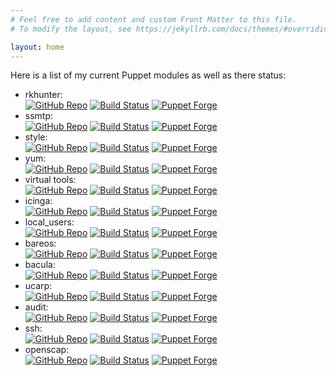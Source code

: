 ```yaml
---
# Feel free to add content and custom Front Matter to this file.
# To modify the layout, see https://jekyllrb.com/docs/themes/#overriding-theme-defaults

layout: home
---
```


Here is a list of my current Puppet modules as well as there status:

* rkhunter:<br />
  [![GitHub Repo](https://img.shields.io/github/last-commit/thbe/puppet-rkhunter.svg)](https://github.com/thbe/puppet-rkhunter)
  [![Build Status](https://travis-ci.org/thbe/puppet-rkhunter.png?branch=master)](https://travis-ci.org/thbe/puppet-rkhunter)
  [![Puppet Forge](https://img.shields.io/puppetforge/v/thbe/rkhunter.svg)](https://forge.puppetlabs.com/thbe/rkhunter)
* ssmtp:<br />
  [![GitHub Repo](https://img.shields.io/github/last-commit/thbe/puppet-ssmtp.svg)](https://github.com/thbe/puppet-ssmtp)
  [![Build Status](https://travis-ci.org/thbe/puppet-ssmtp.png?branch=master)](https://travis-ci.org/thbe/puppet-ssmtp)
  [![Puppet Forge](https://img.shields.io/puppetforge/v/thbe/ssmtp.svg)](https://forge.puppetlabs.com/thbe/ssmtp)
* style:<br />
  [![GitHub Repo](https://img.shields.io/github/last-commit/thbe/puppet-style.svg)](https://github.com/thbe/puppet-style)
  [![Build Status](https://travis-ci.org/thbe/puppet-style.png?branch=master)](https://travis-ci.org/thbe/puppet-style)
  [![Puppet Forge](https://img.shields.io/puppetforge/v/thbe/style.svg)](https://forge.puppetlabs.com/thbe/style)
* yum:<br />
  [![GitHub Repo](https://img.shields.io/github/last-commit/thbe/puppet-yum.svg)](https://github.com/thbe/puppet-yum)
  [![Build Status](https://travis-ci.org/thbe/puppet-yum.png?branch=master)](https://travis-ci.org/thbe/puppet-yum)
  [![Puppet Forge](https://img.shields.io/puppetforge/v/thbe/yum.svg)](https://forge.puppetlabs.com/thbe/yum)
* virtual tools:<br />
  [![GitHub Repo](https://img.shields.io/github/last-commit/thbe/puppet-virtual.svg)](https://github.com/thbe/puppet-virtual)
  [![Build Status](https://travis-ci.org/thbe/puppet-virtual.png?branch=master)](https://travis-ci.org/thbe/puppet-virtual)
  [![Puppet Forge](https://img.shields.io/puppetforge/v/thbe/virtual.svg)](https://forge.puppetlabs.com/thbe/virtual)
* icinga:<br />
  [![GitHub Repo](https://img.shields.io/github/last-commit/thbe/puppet-icinga.svg)](https://github.com/thbe/puppet-icinga)
  [![Build Status](https://travis-ci.org/thbe/puppet-icinga.png?branch=master)](https://travis-ci.org/thbe/puppet-icinga)
  [![Puppet Forge](https://img.shields.io/puppetforge/v/thbe/icinga.svg)](https://forge.puppetlabs.com/thbe/icinga)
* local_users:<br />
  [![GitHub Repo](https://img.shields.io/github/last-commit/thbe/puppet-local_users.svg)](https://github.com/thbe/puppet-local_users)
  [![Build Status](https://travis-ci.org/thbe/puppet-local_users.png?branch=master)](https://travis-ci.org/thbe/puppet-local_users)
  [![Puppet Forge](https://img.shields.io/puppetforge/v/thbe/local_users.svg)](https://forge.puppetlabs.com/thbe/local_users)
* bareos:<br />
  [![GitHub Repo](https://img.shields.io/github/last-commit/thbe/puppet-bareos.svg)](https://github.com/thbe/puppet-bareos)
  [![Build Status](https://travis-ci.org/thbe/puppet-bareos.png?branch=master)](https://travis-ci.org/thbe/puppet-bareos)
  [![Puppet Forge](https://img.shields.io/puppetforge/v/thbe/bareos.svg)](https://forge.puppetlabs.com/thbe/bareos)
* bacula:<br />
  [![GitHub Repo](https://img.shields.io/github/last-commit/thbe/puppet-bacula.svg)](https://github.com/thbe/puppet-bacula)
  [![Build Status](https://travis-ci.org/thbe/puppet-bacula.png?branch=master)](https://travis-ci.org/thbe/puppet-bacula)
  [![Puppet Forge](https://img.shields.io/puppetforge/v/thbe/bacula.svg)](https://forge.puppetlabs.com/thbe/bacula)
* ucarp:<br />
  [![GitHub Repo](https://img.shields.io/github/last-commit/thbe/puppet-ucarp.svg)](https://github.com/thbe/puppet-ucarp)
  [![Build Status](https://travis-ci.org/thbe/puppet-ucarp.png?branch=master)](https://travis-ci.org/thbe/puppet-ucarp)
  [![Puppet Forge](https://img.shields.io/puppetforge/v/thbe/ucarp.svg)](https://forge.puppetlabs.com/thbe/ucarp)
* audit:<br />
  [![GitHub Repo](https://img.shields.io/github/last-commit/thbe/puppet-audit.svg)](https://github.com/thbe/puppet-audit)
  [![Build Status](https://travis-ci.org/thbe/puppet-audit.png?branch=master)](https://travis-ci.org/thbe/puppet-audit)
  [![Puppet Forge](https://img.shields.io/puppetforge/v/thbe/audit.svg)](https://forge.puppetlabs.com/thbe/audit)
* ssh:<br />
  [![GitHub Repo](https://img.shields.io/github/last-commit/thbe/puppet-ssh.svg)](https://github.com/thbe/puppet-ssh)
  [![Build Status](https://travis-ci.org/thbe/puppet-ssh.png?branch=master)](https://travis-ci.org/thbe/puppet-ssh)
  [![Puppet Forge](https://img.shields.io/puppetforge/v/thbe/ssh.svg)](https://forge.puppetlabs.com/thbe/ssh)
* openscap:<br />
  [![GitHub Repo](https://img.shields.io/github/last-commit/thbe/puppet-openscap.svg)](https://github.com/thbe/puppet-openscap)
  [![Build Status](https://travis-ci.org/thbe/puppet-openscap.png?branch=master)](https://travis-ci.org/thbe/puppet-openscap)
  [![Puppet Forge](https://img.shields.io/puppetforge/v/thbe/openscap.svg)](https://forge.puppetlabs.com/thbe/openscap)
